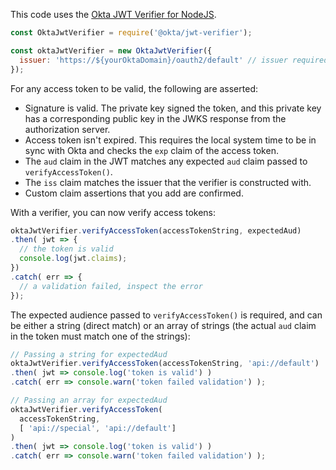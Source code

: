 This code uses the [Okta JWT Verifier for NodeJS](https://github.com/okta/okta-jwt-verifier-js).

```javascript
const OktaJwtVerifier = require('@okta/jwt-verifier');

const oktaJwtVerifier = new OktaJwtVerifier({
  issuer: 'https://${yourOktaDomain}/oauth2/default' // issuer required
});
```

For any access token to be valid, the following are asserted:

- Signature is valid. The private key signed the token, and this private key has a corresponding public key in the JWKS response from the authorization server.
- Access token isn't expired. This requires the local system time to be in sync with Okta and checks the `exp` claim of the access token.
- The `aud` claim in the JWT matches any expected `aud` claim passed to `verifyAccessToken()`.
- The `iss` claim matches the issuer that the verifier is constructed with.
- Custom claim assertions that you add are confirmed.

With a verifier, you can now verify access tokens:

```javascript
oktaJwtVerifier.verifyAccessToken(accessTokenString, expectedAud)
.then( jwt => {
  // the token is valid
  console.log(jwt.claims);
})
.catch( err => {
  // a validation failed, inspect the error
});
```

The expected audience passed to `verifyAccessToken()` is required, and can be either a string (direct match) or an array of strings (the actual `aud` claim in the token must match one of the strings):

```javascript
// Passing a string for expectedAud
oktaJwtVerifier.verifyAccessToken(accessTokenString, 'api://default')
.then( jwt => console.log('token is valid') )
.catch( err => console.warn('token failed validation') );

// Passing an array for expectedAud
oktaJwtVerifier.verifyAccessToken(
  accessTokenString,
  [ 'api://special', 'api://default']
)
.then( jwt => console.log('token is valid') )
.catch( err => console.warn('token failed validation') );
```
